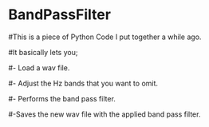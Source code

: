 # BandPassFilter

#This is a piece of Python Code I put together a while ago.

#It basically lets you;

#- Load a wav file.

#- Adjust the Hz bands that you want to omit.

#- Performs the band pass filter.

#-Saves the new wav file with the applied band pass filter.
